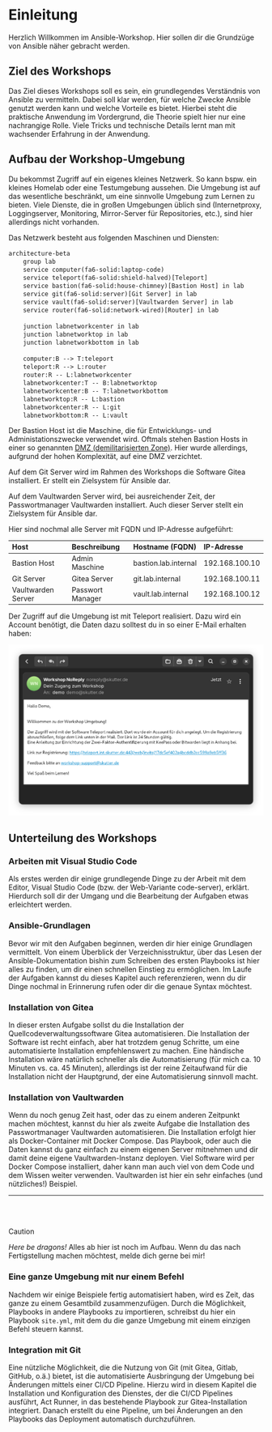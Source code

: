 # Einleitung

Herzlich Willkommen im Ansible-Workshop. Hier sollen dir die Grundzüge von Ansible näher gebracht werden.

## Ziel des Workshops

Das Ziel dieses Workshops soll es sein, ein grundlegendes Verständnis von Ansible zu vermitteln. Dabei soll klar werden, für welche Zwecke Ansible genutzt werden kann und welche Vorteile es bietet. Hierbei steht die praktische Anwendung im Vordergrund, die Theorie spielt hier nur eine nachrangige Rolle. Viele Tricks und technische Details lernt man mit wachsender Erfahrung in der Anwendung.

## Aufbau der Workshop-Umgebung

Du bekommst Zugriff auf ein eigenes kleines Netzwerk. So kann bspw. ein kleines Homelab oder eine Testumgebung aussehen. Die Umgebung ist auf das wesentliche beschränkt, um eine sinnvolle Umgebung zum Lernen zu bieten. Viele Dienste, die in großen Umgebungen üblich sind (Internetproxy, Loggingserver, Monitoring, Mirror-Server für Repositories, etc.), sind hier allerdings nicht vorhanden.

Das Netzwerk besteht aus folgenden Maschinen und Diensten:

```mermaid
architecture-beta
    group lab
    service computer(fa6-solid:laptop-code)
    service teleport(fa6-solid:shield-halved)[Teleport]
    service bastion(fa6-solid:house-chimney)[Bastion Host] in lab
    service git(fa6-solid:server)[Git Server] in lab
    service vault(fa6-solid:server)[Vaultwarden Server] in lab
    service router(fa6-solid:network-wired)[Router] in lab

    junction labnetworkcenter in lab
    junction labnetworktop in lab
    junction labnetworkbottom in lab

    computer:B --> T:teleport 
    teleport:R --> L:router
    router:R -- L:labnetworkcenter
    labnetworkcenter:T -- B:labnetworktop
    labnetworkcenter:B -- T:labnetworkbottom
    labnetworktop:R -- L:bastion
    labnetworkcenter:R -- L:git
    labnetworkbottom:R -- L:vault
```

Der Bastion Host ist die Maschine, die für Entwicklungs- und Administationszwecke verwendet wird. Oftmals stehen Bastion Hosts in einer so genannten [DMZ (demilitarisierten Zone)](https://de.wikipedia.org/wiki/Demilitarisierte_Zone_(Informatik)). Hier wurde allerdings, aufgrund der hohen Komplexität, auf eine DMZ verzichtet.

Auf dem Git Server wird im Rahmen des Workshops die Software Gitea installiert. Er stellt ein Zielsystem für Ansible dar.

Auf dem Vaultwarden Server wird, bei ausreichender Zeit, der Passwortmanager Vaultwarden installiert. Auch dieser Server stellt ein Zielsystem für Ansible dar.

Hier sind nochmal alle Server mit FQDN und IP-Adresse aufgeführt:

| Host               | Beschreibung     | Hostname (FQDN)      | IP-Adresse     |
| :----------------- | :--------------- | :------------------- | :------------- |
| Bastion Host       | Admin Maschine   | bastion.lab.internal | 192.168.100.10 |
| Git Server         | Gitea Server     | git.lab.internal     | 192.168.100.11 |
| Vaultwarden Server | Passwort Manager | vault.lab.internal   | 192.168.100.12 |

Der Zugriff auf die Umgebung ist mit Teleport realisiert. Dazu wird ein Account benötigt, die Daten dazu solltest du in so einer E-Mail erhalten haben:

![Welcome E-Mail Screenshot](images/welcome-email.png)

## Unterteilung des Workshops

### Arbeiten mit Visual Studio Code

Als erstes werden dir einige grundlegende Dinge zu der Arbeit mit dem Editor, Visual Studio Code (bzw. der Web-Variante code-server), erklärt. Hierdurch soll dir der Umgang und die Bearbeitung der Aufgaben etwas erleichtert werden.

### Ansible-Grundlagen

Bevor wir mit den Aufgaben beginnen, werden dir hier einige Grundlagen vermittelt. Von einem Überblick der Verzeichnisstruktur, über das Lesen der Ansible-Dokumentation bishin zum Schreiben des ersten Playbooks ist hier alles zu finden, um dir einen schnellen Einstieg zu ermöglichen. Im Laufe der Aufgaben kannst du dieses Kapitel auch referenzieren, wenn du dir Dinge nochmal in Erinnerung rufen oder dir die genaue Syntax möchtest.

### Installation von Gitea

In dieser ersten Aufgabe sollst du die Installation der Quellcodeverwaltungssoftware Gitea automatisieren. Die Installation der Software ist recht einfach, aber hat trotzdem genug Schritte, um eine automatisierte Installation empfehlenswert zu machen. Eine händische Installation wäre natürlich schneller als die Automatisierung (für mich ca. 10 Minuten vs. ca. 45 Minuten), allerdings ist der reine Zeitaufwand für die Installation nicht der Hauptgrund, der eine Automatisierung sinnvoll macht.

### Installation von Vaultwarden

Wenn du noch genug Zeit hast, oder das zu einem anderen Zeitpunkt machen möchtest, kannst du hier als zweite Aufgabe die Installation des Passwortmanager Vaultwarden automatisieren. Die Installation erfolgt hier als Docker-Container mit Docker Compose. Das Playbook, oder auch die Daten kannst du ganz einfach zu einem eigenen Server mitnehmen und dir damit deine eigene Vaultwarden-Instanz deployen. Viel Software wird per Docker Compose installiert, daher kann man auch viel von dem Code und dem Wissen weiter verwenden. Vaultwarden ist hier ein sehr einfaches (und nützliches!) Beispiel.

---

<br/>
<br/>

> [!CAUTION]
> *Here be dragons!* Alles ab hier ist noch im Aufbau. Wenn du das nach Fertigstellung machen möchtest, melde dich gerne bei mir!


### Eine ganze Umgebung mit nur einem Befehl

Nachdem wir einige Beispiele fertig automatisiert haben, wird es Zeit, das ganze zu einem Gesamtbild zusammenzufügen. Durch die Möglichkeit, Playbooks in andere Playbooks zu importieren, schreibst du hier ein Playbook `site.yml`, mit dem du die ganze Umgebung mit einem einzigen Befehl steuern kannst.

### Integration mit Git

Eine nützliche Möglichkeit, die die Nutzung von Git (mit Gitea, Gitlab, GitHub, o.ä.) bietet, ist die automatisierte Ausbringung der Umgebung bei Änderungen mittels einer CI/CD Pipeline. Hierzu wird in diesem Kapitel die Installation und Konfiguration des Dienstes, der die CI/CD Pipelines ausführt, Act Runner, in das bestehende Playbook zur Gitea-Installation integriert. Danach erstellt du eine Pipeline, um bei Änderungen an den Playbooks das Deployment automatisch durchzuführen.
